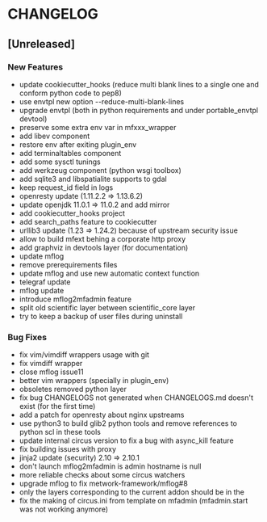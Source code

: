 # CHANGELOG


## [Unreleased]

### New Features
- update cookiecutter_hooks (reduce multi blank lines to a single one and conform python code to pep8)
- use envtpl new option --reduce-multi-blank-lines
- upgrade envtpl (both in python requirements and under portable_envtpl devtool)
- preserve some extra env var in mfxxx_wrapper
- add libev component
- restore env after exiting plugin_env
- add terminaltables component
- add some sysctl tunings
- add werkzeug component (python wsgi toolbox)
- add sqlite3 and libspatialite supports to gdal
- keep request_id field in logs
- openresty update (1.11.2.2 => 1.13.6.2)
- update openjdk 11.0.1 => 11.0.2 and add mirror
- add cookiecutter_hooks project
- add search_paths feature to cookiecutter
- urllib3 update (1.23 => 1.24.2) because of upstream security issue
- allow to build mfext behing a corporate http proxy
- add graphviz in devtools layer (for documentation)
- update mflog
- remove prerequirements files
- update mflog and use new automatic context function
- telegraf update
- mflog update
- introduce mflog2mfadmin feature
- split old scientific layer between scientific_core layer
- try to keep a backup of user files during uninstall


### Bug Fixes
- fix vim/vimdiff wrappers usage with git
- fix vimdiff wrapper
- close mflog issue11
- better vim wrappers (specially in plugin_env)
- obsoletes removed python layer
- fix bug CHANGELOGS not generated when CHANGELOGS.md doesn't exist (for the first time)
- add a patch for openresty about nginx upstreams
- use python3 to build glib2 python tools and remove references to python scl in these tools
- update internal circus version to fix a bug with async_kill feature
- fix building issues with proxy
- jinja2 update (security) 2.10 => 2.10.1
- don't launch mflog2mfadmin is admin hostname is null
- more reliable checks about some circus watchers
- upgrade mflog to fix metwork-framework/mflog#8
- only the layers corresponding to the current addon should be in the
- fix the making of circus.ini from template on mfadmin (mfadmin.start was not working anymore)





